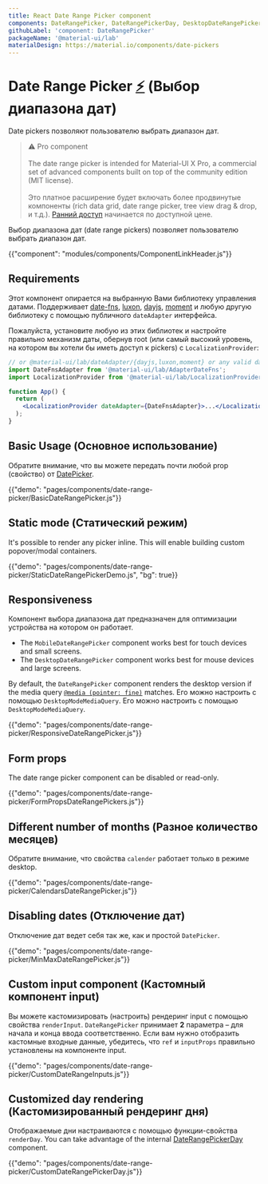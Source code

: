 ```yaml
---
title: React Date Range Picker component
components: DateRangePicker, DateRangePickerDay, DesktopDateRangePicker, MobileDateRangePicker, StaticDateRangePicker
githubLabel: 'component: DateRangePicker'
packageName: '@material-ui/lab'
materialDesign: https://material.io/components/date-pickers
---
```


# Date Range Picker [<span role="img" title="Enterprise">⚡️</span>](https://mui.com/store/items/material-ui-pro/) (Выбор диапазона дат)

<p class="description">Date pickers позволяют пользователю выбрать диапазон дат.</p>

> ⚠️ Pro component <br /><br /> The date range picker is intended for Material-UI X Pro, a commercial set of advanced components built on top of the community edition (MIT license). <br /><br /> Это платное расширение будет включать более продвинутые компоненты (rich data grid, date range picker, tree view drag & drop, и т.д.). [Ранний доступ](https://mui.com/store/items/material-ui-pro/) начинается по доступной цене.

Выбор диапазона дат (date range pickers) позволяет пользователю выбрать диапазон дат.

{{"component": "modules/components/ComponentLinkHeader.js"}}

## Requirements

Этот компонент опирается на выбранную Вами библиотеку управления датами. Поддерживает [date-fns](https://date-fns.org/), [luxon](https://moment.github.io/luxon/), [dayjs](https://github.com/iamkun/dayjs), [moment](https://momentjs.com/) и любую другую библиотеку с помощью публичного `dateAdapter` интерфейса.

Пожалуйста, установите любую из этих библиотек и настройте правильно механизм даты, обернув root (или самый высокий уровень, на котором вы хотели бы иметь доступ к pickers) с `LocalizationProvider`:

```jsx
// or @material-ui/lab/dateAdapter/{dayjs,luxon,moment} or any valid date-io adapter
import DateFnsAdapter from '@material-ui/lab/AdapterDateFns';
import LocalizationProvider from '@material-ui/lab/LocalizationProvider';

function App() {
  return (
    <LocalizationProvider dateAdapter={DateFnsAdapter}>...</LocalizationProvider>
  );
}
```

## Basic Usage (Основное использование)

Обратите внимание, что вы можете передать почти любой prop (свойство) от [DatePicker](/api/date-picker/).

{{"demo": "pages/components/date-range-picker/BasicDateRangePicker.js"}}

## Static mode (Статический режим)

It's possible to render any picker inline. This will enable building custom popover/modal containers.

{{"demo": "pages/components/date-range-picker/StaticDateRangePickerDemo.js", "bg": true}}

## Responsiveness

Компонент выбора диапазона дат предназначен для оптимизации устройства на котором он работает.

- The `MobileDateRangePicker` component works best for touch devices and small screens.
- The `DesktopDateRangePicker` component works best for mouse devices and large screens.

By default, the `DateRangePicker` component renders the desktop version if the media query [`@media (pointer: fine)`](https://developer.mozilla.org/en-US/docs/Web/CSS/@media/pointer) matches. Его можно настроить с помощью `DesktopModeMediaQuery`. Его можно настроить с помощью `DesktopModeMediaQuery`.

{{"demo": "pages/components/date-range-picker/ResponsiveDateRangePicker.js"}}

## Form props

The date range picker component can be disabled or read-only.

{{"demo": "pages/components/date-range-picker/FormPropsDateRangePickers.js"}}

## Different number of months (Разное количество месяцев)

Обратите внимание, что свойства `calender` работает только в режиме desktop.

{{"demo": "pages/components/date-range-picker/CalendarsDateRangePicker.js"}}

## Disabling dates (Отключение дат)

Отключение дат ведет себя так же, как и простой `DatePicker`.

{{"demo": "pages/components/date-range-picker/MinMaxDateRangePicker.js"}}

## Custom input component (Кастомный компонент input)

Вы можете кастомизировать (настроить) рендеринг input с помощью свойства `renderInput`. `DateRangePicker` принимает **2** параметра – для начала и конца ввода соответственно. Если вам нужно отобразить кастомные входные данные, убедитесь, что `ref` и `inputProps` правильно установлены на компоненте input.

{{"demo": "pages/components/date-range-picker/CustomDateRangeInputs.js"}}

## Customized day rendering (Кастомизированный рендеринг дня)

Отображаемые дни настраиваются с помощью функции-свойства `renderDay`. You can take advantage of the internal [DateRangePickerDay](/api/date-range-picker-day/) component.

{{"demo": "pages/components/date-range-picker/CustomDateRangePickerDay.js"}}
